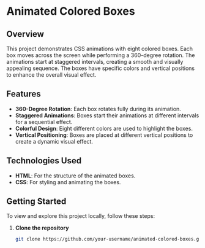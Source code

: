 # Animated Colored Boxes

## Overview

This project demonstrates CSS animations with eight colored boxes. Each box moves across the screen while performing a 360-degree rotation. The animations start at staggered intervals, creating a smooth and visually appealing sequence. The boxes have specific colors and vertical positions to enhance the overall visual effect.

## Features

- **360-Degree Rotation**: Each box rotates fully during its animation.
- **Staggered Animations**: Boxes start their animations at different intervals for a sequential effect.
- **Colorful Design**: Eight different colors are used to highlight the boxes.
- **Vertical Positioning**: Boxes are placed at different vertical positions to create a dynamic visual effect.

## Technologies Used

- **HTML**: For the structure of the animated boxes.
- **CSS**: For styling and animating the boxes.

## Getting Started

To view and explore this project locally, follow these steps:

1. **Clone the repository**

   ```bash
   git clone https://github.com/your-username/animated-colored-boxes.git
